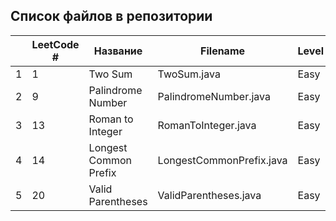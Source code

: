 ## Список файлов в репозитории ##

|     | LeetCode # | Название              | Filename                 | Level |
|-----|------------|-----------------------|--------------------------| ------|
| 1   | 1          | Two Sum               | TwoSum.java              | Easy  |
| 2   | 9          | Palindrome Number     | PalindromeNumber.java    | Easy  |
| 3   | 13         | Roman to Integer      | RomanToInteger.java      | Easy  |
| 4   | 14         | Longest Common Prefix | LongestCommonPrefix.java | Easy  |
| 5   | 20         | Valid Parentheses     | ValidParentheses.java    | Easy  |
